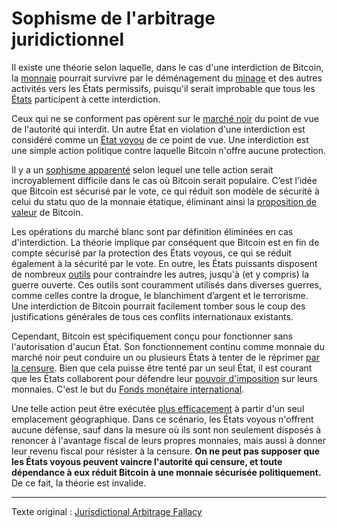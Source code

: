 Sophisme de l'arbitrage juridictionnel
======================================

Il existe une théorie selon laquelle, dans le cas d'une interdiction de Bitcoin, la [monnaie](ch101-glossary.md#monnaie) pourrait survivre par le déménagement du [minage](ch101-glossary.md#mine) et des autres activités vers les États permissifs, puisqu'il serait improbable que tous les [États](ch101-glossary.md#état) participent à cette interdiction.

Ceux qui ne se conforment pas opèrent sur le [marché noir](https://fr.wikipedia.org/wiki/March%C3%A9_noir) du point de vue de l'autorité qui interdit. Un autre État en violation d'une interdiction est considéré comme un [État voyou](https://fr.wikipedia.org/wiki/%C3%89tat_voyou) de ce point de vue. Une interdiction est une simple action politique contre laquelle Bitcoin n'offre aucune protection.

Il y a un [sophisme apparenté](ch088-hearn-error.md) selon lequel une telle action serait incroyablement difficile dans le cas où Bitcoin serait populaire. C’est l’idée que Bitcoin est sécurisé par le vote, ce qui réduit son modèle de sécurité à celui du statu quo de la monnaie étatique, éliminant ainsi la [proposition de valeur](ch003-value-proposition.md) de Bitcoin.

Les opérations du marché blanc sont par définition éliminées en cas d'interdiction. La théorie implique par conséquent que Bitcoin est en fin de compte sécurisé par la protection des États voyous, ce qui se réduit également à la sécurité par le vote. En outre, les États puissants disposent de nombreux [outils](https://fr.wikipedia.org/wiki/Embargo) pour contraindre les autres, jusqu'à (et y compris) la guerre ouverte. Ces outils sont couramment utilisés dans diverses guerres, comme celles contre la drogue, le blanchiment d’argent et le terrorisme. Une interdiction de Bitcoin pourrait facilement tomber sous le coup des justifications générales de tous ces conflits internationaux existants.

Cependant, Bitcoin est spécifiquement conçu pour fonctionner sans l'autorisation d'aucun État. Son fonctionnement continu comme monnaie du marché noir peut conduire un ou plusieurs États à tenter de le réprimer [par la censure](ch014-other-means-principle.md). Bien que cela puisse être tenté par un seul État, il est courant que les États collaborent pour défendre leur [pouvoir d'imposition](https://fr.wikipedia.org/wiki/Seigneuriage) sur leurs monnaies. C'est le but du [Fonds monétaire international](https://www.imf.org/fr/).

Une telle action peut être exécutée [plus efficacement](ch039-pooling-pressure-risk.md) à partir d'un seul emplacement géographique. Dans ce scénario, les États voyous n'offrent aucune défense, sauf dans la mesure où ils sont non seulement disposés à renoncer à l'avantage fiscal de leurs propres monnaies, mais aussi à donner leur revenu fiscal pour résister à la censure. **On ne peut pas supposer que les États voyous peuvent vaincre l'autorité qui censure, et toute dépendance à eux réduit Bitcoin à une monnaie sécurisée politiquement.** De ce fait, la théorie est invalide.

---

Texte original : [Jurisdictional Arbitrage Fallacy](https://github.com/libbitcoin/libbitcoin-system/wiki/Jurisdictional-Arbitrage-Fallacy)